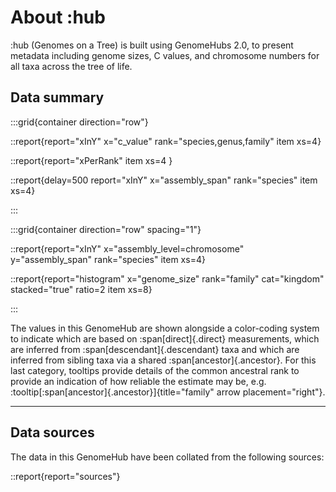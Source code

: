 # About :hub

:hub (Genomes on a Tree) is built using GenomeHubs 2.0, to present metadata including genome sizes, C values, and chromosome numbers for all taxa across the tree of life.

## Data summary

:::grid{container direction="row"}

::report{report="xInY" x="c_value" rank="species,genus,family" item xs=4}

::report{report="xPerRank" item xs=4 }

::report{delay=500 report="xInY" x="assembly_span" rank="species" item xs=4}

:::

:::grid{container direction="row" spacing="1"}

::report{report="xInY" x="assembly_level=chromosome" y="assembly_span" rank="species" item xs=4}

::report{report="histogram" x="genome_size" rank="family" cat="kingdom" stacked="true" ratio=2 item xs=8}

:::

The values in this GenomeHub are shown alongside a color-coding system to indicate which are based on :span[direct]{.direct} measurements, which are inferred from :span[descendant]{.descendant} taxa and which are inferred from sibling taxa via a shared :span[ancestor]{.ancestor}. For this last category, tooltips provide details of the common ancestral rank to provide an indication of how reliable the estimate may be, e.g. :tooltip[:span[ancestor]{.ancestor}]{title="family" arrow placement="right"}.

---

## Data sources

The data in this GenomeHub have been collated from the following sources:

::report{report="sources"}
